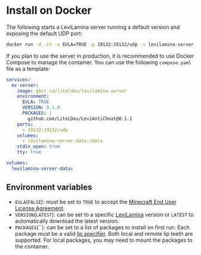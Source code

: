 # Install on Docker

The following starts a LeviLamina server running a default version and exposing the default UDP port:

```sh
docker run -d -it -e EULA=TRUE -p 19132:19132/udp -v levilamina-server-data:/data ghcr.io/liteldev/levilamina-server
```

If you plan to use the server in production, it is recommended to use Docker Compose to manage the container. You can use the following `compose.yaml` file as a template:

```yml
services:
  mc-server:
    image: ghcr.io/liteldev/levilamina-server
    environment:
      EULA: TRUE
      VERSION: 0.1.0
      PACKAGES: |
        github.com/LiteLDev/LeviAntiCheat@0.1.1
    ports:
      - 19132:19132/udp
    volumes:
      - levilamina-server-data:/data
    stdin_open: true
    tty: true

volumes:
  levilamina-server-data:
```

## Environment variables

- `EULA`(`FALSE`): must be set to `TRUE` to accept the [Minecraft End User License Agreement](https://minecraft.net/terms).
- `VERSION`(`LATEST`): can be set to a specific [LeviLamina](https://github.com/LiteLDev/LeviLamina/tags) version or `LATEST` to automatically download the latest version.
- `PACKAGES`(``): can be set to a list of packages to install on first run. Each package must be a valid [lip specifier](https://docs.lippkg.com/commands/lip_install.html). Both local and remote lip teeth are supported. For local packages, you may need to mount the packages to the container.
